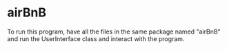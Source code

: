 # airBnB
To run this program, have all the files in the same package named "airBnB" and run the UserInterface class and interact with the program.
